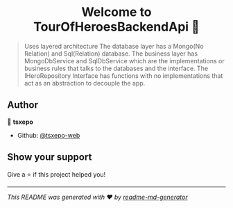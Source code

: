 <h1 align="center">Welcome to TourOfHeroesBackendApi 👋</h1>
<p>
</p>

> Uses layered architecture
> The database layer has a Mongo(No Relation) and Sql(Relation) database.
> The business layer has MongoDbService and SqlDbService which are the implementations or business rules that talks to the databases and the interface.
> The IHeroRepository Interface has functions with no implementations that act as an abstraction to decouple the app. 


## Author

👤 **tsxepo**

* Github: [@tsxepo-web](https://github.com/tsxepo-web)

## Show your support

Give a ⭐️ if this project helped you!

***
_This README was generated with ❤️ by [readme-md-generator](https://github.com/kefranabg/readme-md-generator)_